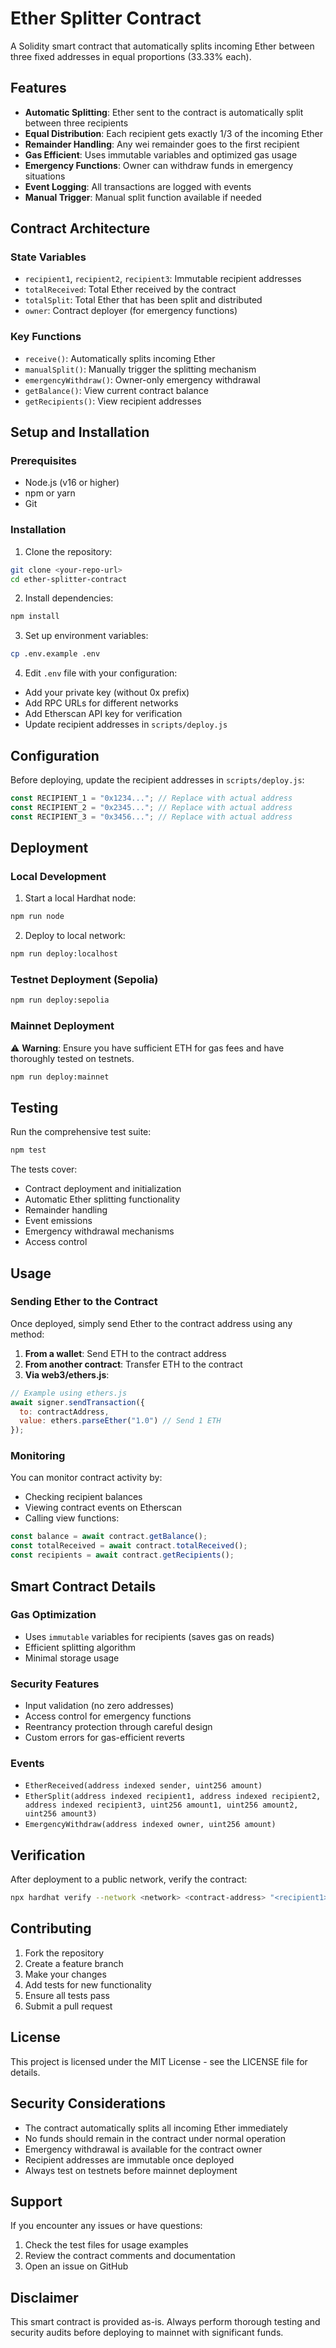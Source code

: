 # Ether Splitter Contract

A Solidity smart contract that automatically splits incoming Ether between three fixed addresses in equal proportions (33.33% each).

## Features

- **Automatic Splitting**: Ether sent to the contract is automatically split between three recipients
- **Equal Distribution**: Each recipient gets exactly 1/3 of the incoming Ether
- **Remainder Handling**: Any wei remainder goes to the first recipient
- **Gas Efficient**: Uses immutable variables and optimized gas usage
- **Emergency Functions**: Owner can withdraw funds in emergency situations
- **Event Logging**: All transactions are logged with events
- **Manual Trigger**: Manual split function available if needed

## Contract Architecture

### State Variables
- `recipient1`, `recipient2`, `recipient3`: Immutable recipient addresses
- `totalReceived`: Total Ether received by the contract
- `totalSplit`: Total Ether that has been split and distributed
- `owner`: Contract deployer (for emergency functions)

### Key Functions
- `receive()`: Automatically splits incoming Ether
- `manualSplit()`: Manually trigger the splitting mechanism
- `emergencyWithdraw()`: Owner-only emergency withdrawal
- `getBalance()`: View current contract balance
- `getRecipients()`: View recipient addresses

## Setup and Installation

### Prerequisites
- Node.js (v16 or higher)
- npm or yarn
- Git

### Installation

1. Clone the repository:
```bash
git clone <your-repo-url>
cd ether-splitter-contract
```

2. Install dependencies:
```bash
npm install
```

3. Set up environment variables:
```bash
cp .env.example .env
```

4. Edit `.env` file with your configuration:
- Add your private key (without 0x prefix)
- Add RPC URLs for different networks
- Add Etherscan API key for verification
- Update recipient addresses in `scripts/deploy.js`

## Configuration

Before deploying, update the recipient addresses in `scripts/deploy.js`:

```javascript
const RECIPIENT_1 = "0x1234..."; // Replace with actual address
const RECIPIENT_2 = "0x2345..."; // Replace with actual address  
const RECIPIENT_3 = "0x3456..."; // Replace with actual address
```

## Deployment

### Local Development

1. Start a local Hardhat node:
```bash
npm run node
```

2. Deploy to local network:
```bash
npm run deploy:localhost
```

### Testnet Deployment (Sepolia)

```bash
npm run deploy:sepolia
```

### Mainnet Deployment

⚠️ **Warning**: Ensure you have sufficient ETH for gas fees and have thoroughly tested on testnets.

```bash
npm run deploy:mainnet
```

## Testing

Run the comprehensive test suite:

```bash
npm test
```

The tests cover:
- Contract deployment and initialization
- Automatic Ether splitting functionality
- Remainder handling
- Event emissions
- Emergency withdrawal mechanisms
- Access control

## Usage

### Sending Ether to the Contract

Once deployed, simply send Ether to the contract address using any method:

1. **From a wallet**: Send ETH to the contract address
2. **From another contract**: Transfer ETH to the contract
3. **Via web3/ethers.js**:

```javascript
// Example using ethers.js
await signer.sendTransaction({
  to: contractAddress,
  value: ethers.parseEther("1.0") // Send 1 ETH
});
```

### Monitoring

You can monitor contract activity by:
- Checking recipient balances
- Viewing contract events on Etherscan
- Calling view functions:

```javascript
const balance = await contract.getBalance();
const totalReceived = await contract.totalReceived();
const recipients = await contract.getRecipients();
```

## Smart Contract Details

### Gas Optimization
- Uses `immutable` variables for recipients (saves gas on reads)
- Efficient splitting algorithm
- Minimal storage usage

### Security Features
- Input validation (no zero addresses)
- Access control for emergency functions
- Reentrancy protection through careful design
- Custom errors for gas-efficient reverts

### Events
- `EtherReceived(address indexed sender, uint256 amount)`
- `EtherSplit(address indexed recipient1, address indexed recipient2, address indexed recipient3, uint256 amount1, uint256 amount2, uint256 amount3)`
- `EmergencyWithdraw(address indexed owner, uint256 amount)`

## Verification

After deployment to a public network, verify the contract:

```bash
npx hardhat verify --network <network> <contract-address> "<recipient1>" "<recipient2>" "<recipient3>"
```

## Contributing

1. Fork the repository
2. Create a feature branch
3. Make your changes
4. Add tests for new functionality
5. Ensure all tests pass
6. Submit a pull request

## License

This project is licensed under the MIT License - see the LICENSE file for details.

## Security Considerations

- The contract automatically splits all incoming Ether immediately
- No funds should remain in the contract under normal operation
- Emergency withdrawal is available for the contract owner
- Recipient addresses are immutable once deployed
- Always test on testnets before mainnet deployment

## Support

If you encounter any issues or have questions:
1. Check the test files for usage examples
2. Review the contract comments and documentation
3. Open an issue on GitHub

## Disclaimer

This smart contract is provided as-is. Always perform thorough testing and security audits before deploying to mainnet with significant funds.